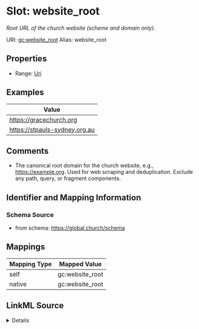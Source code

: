 

# Slot: website_root 


_Root URL of the church website (scheme and domain only)._





URI: [gc:website_root](https://global.church/schema/website_root)
Alias: website_root

<!-- no inheritance hierarchy -->







## Properties

* Range: [Uri](Uri.md)





## Examples

| Value |
| --- |
| https://gracechurch.org |
| https://stpauls-sydney.org.au |

## Comments

* The canonical root domain for the church website, e.g., https://example.org.
Used for web scraping and deduplication.
Exclude any path, query, or fragment components.


## Identifier and Mapping Information






### Schema Source


* from schema: https://global.church/schema




## Mappings

| Mapping Type | Mapped Value |
| ---  | ---  |
| self | gc:website_root |
| native | gc:website_root |




## LinkML Source

<details>
```yaml
name: website_root
description: Root URL of the church website (scheme and domain only).
comments:
- 'The canonical root domain for the church website, e.g., https://example.org.

  Used for web scraping and deduplication.

  Exclude any path, query, or fragment components.

  '
examples:
- value: https://gracechurch.org
  description: Root domain for scraping.
- value: https://stpauls-sydney.org.au
  description: Australian church root domain.
in_subset:
- internal
from_schema: https://global.church/schema
rank: 1000
alias: website_root
range: uri

```
</details>